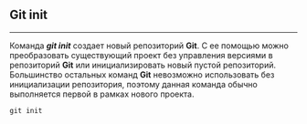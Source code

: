 ## Git init
---
Команда ***git init*** создает новый репозиторий **Git**. С ее помощью можно преобразовать существующий проект без управления версиями в репозиторий **Git** или инициализировать новый пустой репозиторий. Большинство остальных команд **Git** невозможно использовать без инициализации репозитория, поэтому данная команда обычно выполняется первой в рамках нового проекта.

```bash=
git init 
```